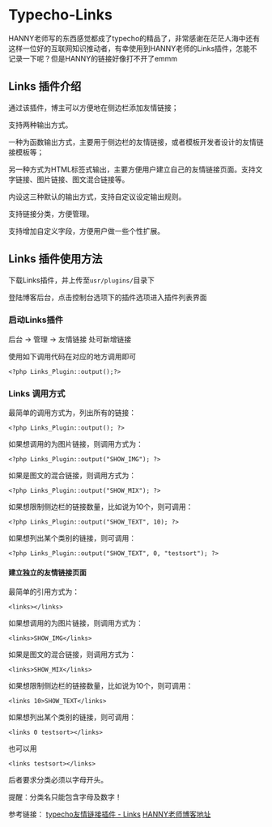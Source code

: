 # Typecho-Links

HANNY老师写的东西感觉都成了typecho的精品了，非常感谢在茫茫人海中还有这样一位好的互联网知识推动者，有幸使用到HANNY老师的Links插件，怎能不记录一下呢？但是HANNY的链接好像打不开了emmm

## Links 插件介绍
通过该插件，博主可以方便地在侧边栏添加友情链接；

支持两种输出方式。

一种为函数输出方式，主要用于侧边栏的友情链接，或者模板开发者设计的友情链接模板等；

另一种方式为HTML标签式输出，主要方便用户建立自己的友情链接页面。支持文字链接、图片链接、图文混合链接等。

内设这三种默认的输出方式，支持自定议设定输出规则。

支持链接分类，方便管理。

支持增加自定义字段，方便用户做一些个性扩展。

## Links 插件使用方法

下载Links插件，并上传至`usr/plugins/`目录下

登陆博客后台，点击控制台选项下的插件选项进入插件列表界面

### 启动Links插件

后台 → 管理 → 友情链接 处可新增链接

使用如下调用代码在对应的地方调用即可

`<?php Links_Plugin::output();?>`

### Links 调用方式

最简单的调用方式为，列出所有的链接：

`<?php Links_Plugin::output(); ?>`

如果想调用的为图片链接，则调用方式为：

`<?php Links_Plugin::output("SHOW_IMG"); ?>`

如果是图文的混合链接，则调用方式为：

`<?php Links_Plugin::output("SHOW_MIX"); ?>`

如果想限制侧边栏的链接数量，比如说为10个，则可调用：

`<?php Links_Plugin::output("SHOW_TEXT", 10); ?>`

如果想列出某个类别的链接，则可调用：

`<?php Links_Plugin::output("SHOW_TEXT", 0, "testsort"); ?>`

#### 建立独立的友情链接页面

最简单的引用方式为：

`<links></links>`

如果想调用的为图片链接，则调用方式为：

`<links>SHOW_IMG</links>`

如果是图文的混合链接，则调用方式为：

`<links>SHOW_MIX</links>`

如果想限制侧边栏的链接数量，比如说为10个，则可调用：

`<links 10>SHOW_TEXT</links>`

如果想列出某个类别的链接，则可调用：

`<links 0 testsort></links>`

也可以用

`<links testsort></links>`

后者要求分类必须以字母开头。

提醒：分类名只能包含字母及数字！


参考链接：
[typecho友情链接插件 - Links](https://plugins.typecho.me/plugins/links-for-imhan.html)
[HANNY老师博客地址 ](http://www.molerose.com/archives/26/)